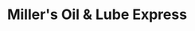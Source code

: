 ---
title: "Miller's Oil & Lube Express"
url: /whitehall/millers-oil-and-lube-express/
shop: car repair
---
